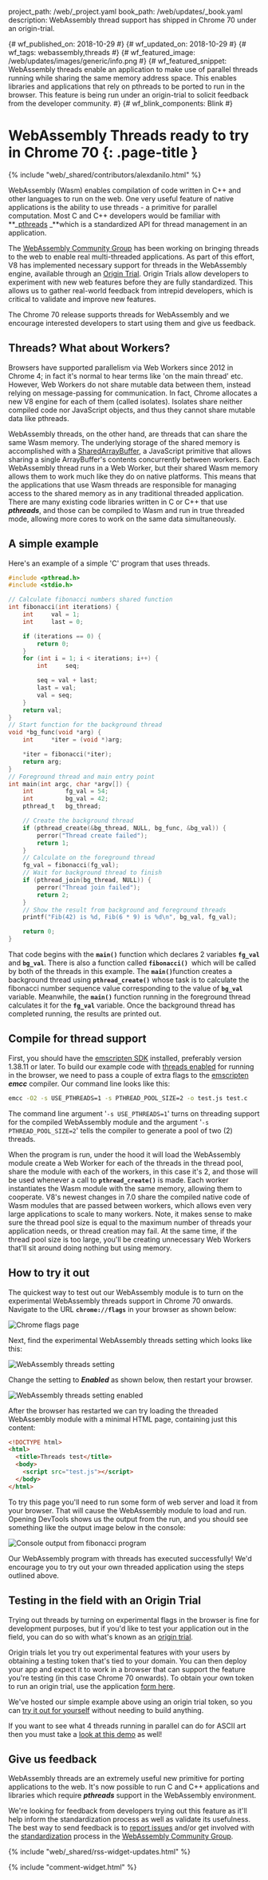project_path: /web/_project.yaml
book_path: /web/updates/_book.yaml
description: WebAssembly thread support has shipped in Chrome 70 under an origin-trial.

{# wf_published_on: 2018-10-29 #}
{# wf_updated_on: 2018-10-29 #}
{# wf_tags: webassembly,threads #}
{# wf_featured_image: /web/updates/images/generic/info.png #}
{# wf_featured_snippet: WebAssembly threads enable an application to make use of parallel threads running while sharing the same memory address space. This enables libraries and applications that rely on pthreads to be ported to run in the browser. This feature is being run under an origin-trial to solicit feedback from the developer community. #}
{# wf_blink_components: Blink #}

# WebAssembly Threads ready to try in Chrome 70 {: .page-title }

{% include "web/_shared/contributors/alexdanilo.html" %}

WebAssembly (Wasm) enables compilation of code written in C++ and other
languages to run on the web. One very useful feature of native applications
is the ability to use threads - a primitive for parallel computation. Most C
and C++ developers would be familiar with
**_[pthreads](https://en.wikipedia.org/wiki/POSIX_Threads) _**which is a
standardized API for thread management in an application.

The [WebAssembly Community Group](https://www.w3.org/community/webassembly/) has
been working on bringing threads to the web to enable real multi-threaded
applications. As part of this effort, V8 has implemented necessary support for
threads in the WebAssembly engine, available through an
[Origin Trial](https://github.com/GoogleChrome/OriginTrials). Origin Trials
allow developers to experiment with new web features before they are fully
standardized. This allows us to gather real-world feedback from intrepid
developers, which is critical to validate and improve new features.

The Chrome 70 release supports threads for WebAssembly and we encourage
interested developers to start using them and give us feedback.

## Threads? What about Workers?

Browsers have supported parallelism via Web Workers since 2012 in Chrome 4; in
fact it's normal to hear terms like 'on the main thread' etc. However, Web
Workers do not share mutable data between them, instead relying on
message-passing for communication. In fact, Chrome allocates a new V8 engine
for each of them (called isolates). Isolates share neither compiled code nor
JavaScript objects, and thus they cannot share mutable data like pthreads.

WebAssembly threads, on the other hand, are threads that can share the same Wasm
memory. The underlying storage of the shared memory is accomplished with a
[SharedArrayBuffer](https://developer.mozilla.org/en-US/docs/Web/JavaScript/Reference/Global_Objects/SharedArrayBuffer),
a JavaScript primitive that allows sharing a single ArrayBuffer's contents
concurrently between workers. Each WebAssembly thread runs in a Web Worker, but
their shared Wasm memory allows them to work much like they do on native
platforms. This means that the applications that use Wasm threads are
responsible for managing access to the shared memory as in any traditional
threaded application. There are many existing code libraries written in C or C++
that use **_pthreads_**, and those can be compiled to Wasm and run in true
threaded mode, allowing more cores to work on the same data simultaneously. 

## A simple example

Here's an example of a simple 'C' program that uses threads.

```c
#include <pthread.h>
#include <stdio.h>

// Calculate fibonacci numbers shared function
int fibonacci(int iterations) {
    int     val = 1;
    int     last = 0;

    if (iterations == 0) {
        return 0;
    }
    for (int i = 1; i < iterations; i++) {
        int     seq;

        seq = val + last;
        last = val;
        val = seq;
    }
    return val;
}
// Start function for the background thread
void *bg_func(void *arg) {
    int     *iter = (void *)arg;

    *iter = fibonacci(*iter);
    return arg;
}
// Foreground thread and main entry point
int main(int argc, char *argv[]) {
    int         fg_val = 54;
    int         bg_val = 42;
    pthread_t   bg_thread;

    // Create the background thread
    if (pthread_create(&bg_thread, NULL, bg_func, &bg_val)) {
        perror("Thread create failed");
        return 1;
    }
    // Calculate on the foreground thread
    fg_val = fibonacci(fg_val);
    // Wait for background thread to finish
    if (pthread_join(bg_thread, NULL)) {
        perror("Thread join failed");
        return 2;
    }
    // Show the result from background and foreground threads
    printf("Fib(42) is %d, Fib(6 * 9) is %d\n", bg_val, fg_val);

    return 0;
}
```

That code begins with the **<code>main()</code>** function which declares 2
variables <strong><code>fg_val</code></strong> and
<strong><code>bg_val</code></strong>. There is also a function called
<strong><code>fibonacci() </code></strong>which will be called by both of the
threads in this example. The <strong><code>main()</code></strong>function
creates a background thread using <strong><code>pthread_create()</code></strong>
whose task is to calculate the fibonacci number sequence value corresponding to
the value of  <strong><code>bg_val</code></strong> variable. Meanwhile, the
<strong><code>main()</code></strong> function running in the foreground thread
calculates it for the <strong><code>fg_val</code></strong> variable. Once the
background thread has completed running, the results are printed out.

## Compile for thread support

First, you should have the [emscripten SDK](https://github.com/juj/emsdk)
installed, preferably version 1.38.11 or later. To build our example code with
[threads enabled](https://kripken.github.io/emscripten-site/docs/porting/pthreads.html)
for running in the browser, we need to pass a couple of extra flags to the
[emscripten](http://kripken.github.io/emscripten-site/) **_emcc_** compiler. Our
command line looks like this:

```bash
emcc -O2 -s USE_PTHREADS=1 -s PTHREAD_POOL_SIZE=2 -o test.js test.c
```

The command line argument '`-s USE_PTHREADS=1`' turns on threading support for
the compiled WebAssembly module and the argument '`-s PTHREAD_POOL_SIZE=2`'
tells the compiler to generate a pool of two (2) threads.

When the program is run, under the hood it will load the WebAssembly module
create a Web Worker for each of the threads in the thread pool, share the module
with each of the workers, in this case it's 2, and those will be used whenever a
call to **<code>pthread_create()</code>** is made. Each worker instantiates the
Wasm module with the same memory, allowing them to cooperate. V8's newest
changes in 7.0 share the compiled native code of Wasm modules that are passed
between workers, which allows even very large applications to scale to many
workers. Note, it makes sense to make sure the thread pool size is equal to the
maximum number of threads your application needs, or thread creation may fail.
At the same time, if the thread pool size is too large, you'll be creating
unnecessary Web Workers that'll sit around doing nothing but using memory.

## How to try it out

The quickest way to test out our WebAssembly module is to turn on the
experimental WebAssembly threads support in Chrome 70 onwards. Navigate to the
URL **<code>chrome://flags</code>** in your browser as shown below:

<img src="/web/updates/images/2018/10/WasmThreads1.png" alt="Chrome flags page">

Next, find the experimental WebAssembly threads setting which looks like this:

<img src="/web/updates/images/2018/10/WasmThreads2.png"
     alt="WebAssembly threads setting">

Change the setting to **_Enabled_** as shown below, then restart your browser.

<img src="/web/updates/images/2018/10/WasmThreads3.png"
     alt="WebAssembly threads setting enabled">

After the browser has restarted we can try loading the threaded WebAssembly
module with a minimal HTML page, containing just this content:

```html
<!DOCTYPE html>
<html>
  <title>Threads test</title>
  <body>
    <script src="test.js"></script>
  </body>
</html>
```

To try this page you'll need to run some form of web server and load it from
your browser. That will cause the WebAssembly module to load and run. Opening
DevTools shows us the output from the run, and you should see something like the
output image below in the console:

<img src="/web/updates/images/2018/10/WasmThreads4.png"
     alt="Console output from fibonacci program">

Our WebAssembly program with threads has executed successfully! We'd encourage
you to try out your own threaded application using the steps outlined above.

## Testing in the field with an Origin Trial

Trying out threads by turning on experimental flags in the browser is fine for
development purposes, but if you'd like to test your application out in the
field, you can do so with what's known as an
[origin trial](https://github.com/GoogleChrome/OriginTrials/blob/gh-pages/developer-guide.md).

Origin trials let you try out experimental features with your users by obtaining
a testing token that's tied to your domain. You can then deploy your app and
expect it to work in a browser that can support the feature you're testing (in
this case Chrome 70 onwards). To obtain your own token to run an origin trial,
use the application
[form here](https://docs.google.com/forms/d/e/1FAIpQLSfO0_ptFl8r8G0UFhT0xhV17eabG-erUWBDiKSRDTqEZ_9ULQ/viewform).

We've hosted our simple example above using an origin trial token, so you can
[try it out for yourself](https://alex-wasm.appspot.com/threads/index.html)
without needing to build anything.

If you want to see what 4 threads running in parallel can do for ASCII art then
you must take a
[look at this demo](https://alex-wasm.appspot.com/threads/pthread.html) as well!

## Give us feedback

WebAssembly threads are an extremely useful new primitive for porting
applications to the web. It's now possible to run C and C++ applications and
libraries which require **_pthreads_** support in the WebAssembly environment.

We're looking for feedback from developers trying out this feature as it'll help
inform the standardization process as well as validate its usefulness. The best
way to send feedback is to [report issues](https://TBD) and/or get involved with
the [standardization](https://github.com/WebAssembly/threads) process in the
[WebAssembly Community Group](https://www.w3.org/community/webassembly/).

{% include "web/_shared/rss-widget-updates.html" %}

{% include "comment-widget.html" %}
